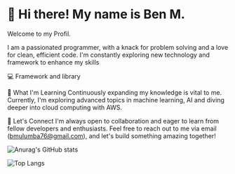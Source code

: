 # 👋 Hi there! My  name is Ben M.

Welcome to my Profil.

I am a passionated programmer, with a knack for problem solving and a love for clean, efficient code. I'm constantly exploring new technology and framework to enhance my skills

💻 Framework and library


🌱 What I'm Learning
Continuously expanding my knowledge is vital to me. Currently, I'm exploring advanced topics in machine learning, AI and diving deeper into cloud computing with AWS.

🚀 Let's Connect
I'm always open to collaboration and eager to learn from fellow developers and enthusiasts. Feel free to reach out to me via email (bmulumba76@gmail.com), and let's build something amazing together!


![Anurag's GitHub stats](https://github-readme-stats.vercel.app/api?username=BenMulumba&show_icons=true&theme=radical)

![Top Langs](https://github-readme-stats.vercel.app/api/top-langs/?username=BenMulumba&layout=compact)
